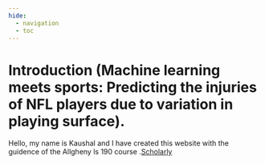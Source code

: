 ```yaml
---
hide:
  - navigation
  - toc
---
```


# Introduction (Machine learning meets sports: Predicting the injuries of NFL players due to variation in playing surface).

Hello, my name is Kaushal and I have created this website with the guidence of the Allgheny ls 190 course .[Scholarly](https://scholarly.co/ )